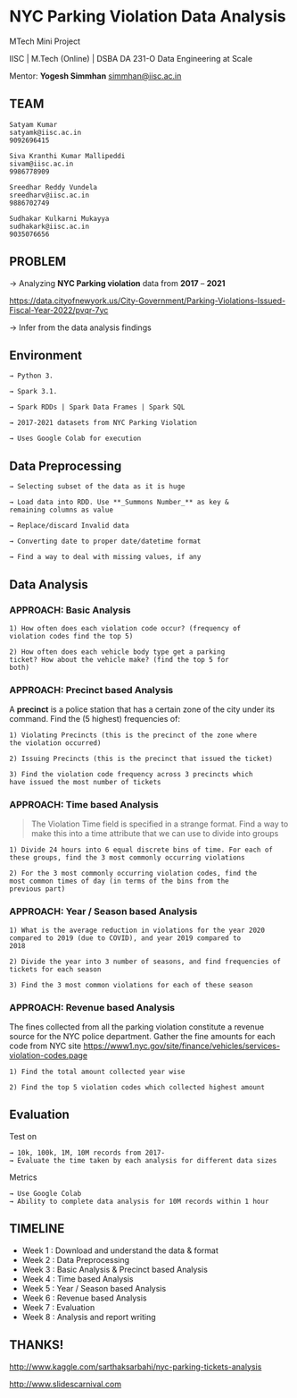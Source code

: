 # NYC Parking Violation Data Analysis

MTech Mini Project

IISC | M.Tech (Online) | DSBA
DA 231-O Data Engineering at Scale

Mentor: **Yogesh Simmhan**
simmhan@iisc.ac.in

## TEAM

```
Satyam Kumar
satyamk@iisc.ac.in
9092696415
```

```
Siva Kranthi Kumar Mallipeddi
sivam@iisc.ac.in
9986778909
```
```
Sreedhar Reddy Vundela
sreedharv@iisc.ac.in
9886702749
```

```
Sudhakar Kulkarni Mukayya
sudhakark@iisc.ac.in
9035076656
```


## PROBLEM


→ Analyzing **NYC Parking violation** data from **2017** – **2021**

https://data.cityofnewyork.us/City-Government/Parking-Violations-Issued-Fiscal-Year-2022/pvqr-7yc

→ Infer from the data analysis findings


## Environment
```
→ Python 3.

→ Spark 3.1.

→ Spark RDDs | Spark Data Frames | Spark SQL

→ 2017-2021 datasets from NYC Parking Violation

→ Uses Google Colab for execution

```

## Data Preprocessing
```
→ Selecting subset of the data as it is huge

→ Load data into RDD. Use **_Summons Number_** as key &
remaining columns as value

→ Replace/discard Invalid data

→ Converting date to proper date/datetime format

→ Find a way to deal with missing values, if any

```

## Data Analysis

### APPROACH: Basic Analysis

```
1) How often does each violation code occur? (frequency of
violation codes find the top 5)

2) How often does each vehicle body type get a parking
ticket? How about the vehicle make? (find the top 5 for
both)
```

### APPROACH: Precinct based Analysis

A **precinct** is a police station that has a certain zone of the city under its command. Find the (5 highest) frequencies of:

```
1) Violating Precincts (this is the precinct of the zone where
the violation occurred)

2) Issuing Precincts (this is the precinct that issued the ticket)

3) Find the violation code frequency across 3 precincts which
have issued the most number of tickets
```

### APPROACH: Time based Analysis

> The Violation Time field is specified in a strange format. Find a way to make this into a time attribute that we can use to divide into groups

```
1) Divide 24 hours into 6 equal discrete bins of time. For each of
these groups, find the 3 most commonly occurring violations

2) For the 3 most commonly occurring violation codes, find the
most common times of day (in terms of the bins from the
previous part)
```

### APPROACH: Year / Season based Analysis

```
1) What is the average reduction in violations for the year 2020
compared to 2019 (due to COVID), and year 2019 compared to
2018

2) Divide the year into 3 number of seasons, and find frequencies of
tickets for each season

3) Find the 3 most common violations for each of these season
```

### APPROACH: Revenue based Analysis

The fines collected from all the parking violation constitute a revenue source for the NYC police department. Gather the fine amounts for each code from NYC site https://www1.nyc.gov/site/finance/vehicles/services-violation-codes.page

```
1) Find the total amount collected year wise

2) Find the top 5 violation codes which collected highest amount
```

## Evaluation

Test on
```
→ 10k, 100k, 1M, 10M records from 2017-
→ Evaluate the time taken by each analysis for different data sizes
```

Metrics
```
→ Use Google Colab
→ Ability to complete data analysis for 10M records within 1 hour
```

## TIMELINE

* Week 1 : Download and understand the data & format
* Week 2 : Data Preprocessing
* Week 3 : Basic Analysis & Precinct based Analysis
* Week 4 : Time based Analysis
* Week 5 : Year / Season based Analysis
* Week 6 : Revenue based Analysis
* Week 7 : Evaluation
* Week 8 : Analysis and report writing


## THANKS!

http://www.kaggle.com/sarthaksarbahi/nyc-parking-tickets-analysis

http://www.slidescarnival.com

